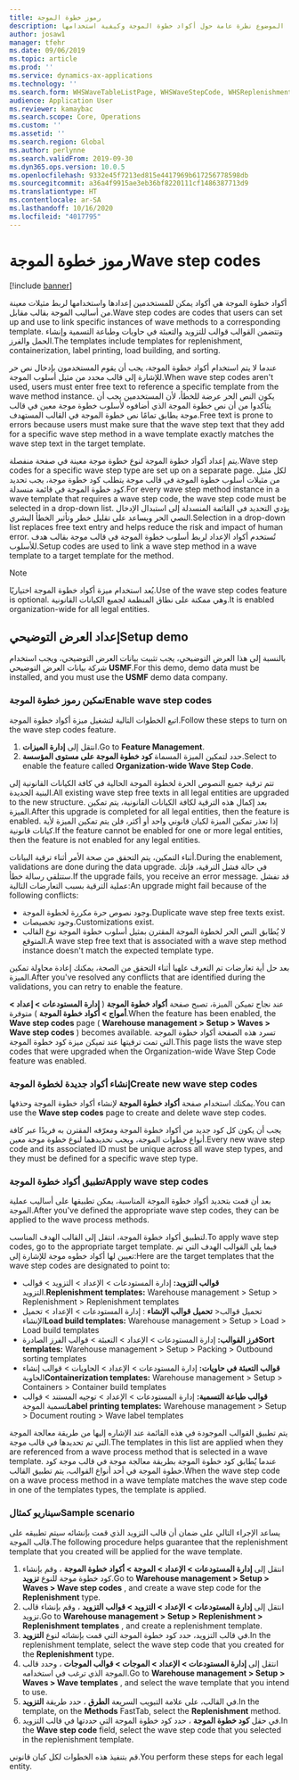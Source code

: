```yaml
---
title: رموز خطوة الموجة
description: يقدم هذا الموضوع نظرة عامة حول أكواد خطوة الموجة وكيفية استخدامها.
author: josaw1
manager: tfehr
ms.date: 09/06/2019
ms.topic: article
ms.prod: ''
ms.service: dynamics-ax-applications
ms.technology: ''
ms.search.form: WHSWaveTableListPage, WHSWaveStepCode, WHSReplenishmentTemplates, WHSWaveTemplateTable
audience: Application User
ms.reviewer: kamaybac
ms.search.scope: Core, Operations
ms.custom: ''
ms.assetid: ''
ms.search.region: Global
ms.author: perlynne
ms.search.validFrom: 2019-09-30
ms.dyn365.ops.version: 10.0.5
ms.openlocfilehash: 9332e45f7213ed815e4417969b617256778598db
ms.sourcegitcommit: a36a4f9915ae3eb36bf8220111cf1486387713d9
ms.translationtype: HT
ms.contentlocale: ar-SA
ms.lasthandoff: 10/16/2020
ms.locfileid: "4017795"
---
```

# <a name="wave-step-codes"></a><span data-ttu-id="6635e-103">رموز خطوة الموجة</span><span class="sxs-lookup"><span data-stu-id="6635e-103">Wave step codes</span></span>

[!include [banner](../includes/banner.md)]

<span data-ttu-id="6635e-104">أكواد خطوة الموجة هي أكواد يمكن للمستخدمين إعدادها واستخدامها لربط مثيلات معينة من أساليب الموجة بقالب مقابل.</span><span class="sxs-lookup"><span data-stu-id="6635e-104">Wave step codes are codes that users can set up and use to link specific instances of wave methods to a corresponding template.</span></span> <span data-ttu-id="6635e-105">وتتضمن القوالب قوالب للتزويد والتعبئة في حاويات وطباعة التسمية وإنشاء الحمل والفرز.</span><span class="sxs-lookup"><span data-stu-id="6635e-105">The templates include templates for replenishment, containerization, label printing, load building, and sorting.</span></span>

<span data-ttu-id="6635e-106">عندما لا يتم استخدام أكواد خطوة الموجة، يجب أن يقوم المستخدمون بإدخال نص حر للإشارة إلى قالب محدد من مثيل أسلوب الموجة.</span><span class="sxs-lookup"><span data-stu-id="6635e-106">When wave step codes aren't used, users must enter free text to reference a specific template from the wave method instance.</span></span> <span data-ttu-id="6635e-107">يكون النص الحر عرضة للخطأ، لأن المستخدمين يجب أن يتأكدوا من أن نص خطوة الموجة الذي أضافوه لأسلوب خطوة موجة معين في قالب موجة يطابق تمامًا نص خطوة الموجة في القالب المستهدف.</span><span class="sxs-lookup"><span data-stu-id="6635e-107">Free text is prone to errors because users must make sure that the wave step text that they add for a specific wave step method in a wave template exactly matches the wave step text in the target template.</span></span>

<span data-ttu-id="6635e-108">يتم إعداد أكواد خطوة الموجة لنوع خطوة موجة معينة في صفحة منفصلة.</span><span class="sxs-lookup"><span data-stu-id="6635e-108">Wave step codes for a specific wave step type are set up on a separate page.</span></span> <span data-ttu-id="6635e-109">لكل مثيل من مثيلات أسلوب خطوة الموجة في قالب موجة يتطلب كود خطوة موجة، يجب تحديد كود خطوة الموجة في قائمة منسدلة.</span><span class="sxs-lookup"><span data-stu-id="6635e-109">For every wave step method instance in a wave template that requires a wave step code, the wave step code must be selected in a drop-down list.</span></span> <span data-ttu-id="6635e-110">يؤدي التحديد في القائمة المنسدلة إلى استبدال الإدخال النصي الحر ويساعد على تقليل خطر وتأثير الخطأ البشري.</span><span class="sxs-lookup"><span data-stu-id="6635e-110">Selection in a drop-down list replaces free text entry and helps reduce the risk and impact of human error.</span></span> <span data-ttu-id="6635e-111">تُستخدم أكواد الإعداد لربط أسلوب خطوة الموجة في قالب موجة بقالب هدف للأسلوب.</span><span class="sxs-lookup"><span data-stu-id="6635e-111">Setup codes are used to link a wave step method in a wave template to a target template for the method.</span></span>

> [!NOTE]
> <span data-ttu-id="6635e-112">يُعد استخدام ميزة أكواد خطوة الموجة اختياريًا.</span><span class="sxs-lookup"><span data-stu-id="6635e-112">Use of the wave step codes feature is optional.</span></span> <span data-ttu-id="6635e-113">وهي ممكنة على نطاق المنظمة لجميع الكيانات القانونية.</span><span class="sxs-lookup"><span data-stu-id="6635e-113">It is enabled organization-wide for all legal entities.</span></span>

## <a name="setup-demo"></a><span data-ttu-id="6635e-114">إعداد العرض التوضيحي</span><span class="sxs-lookup"><span data-stu-id="6635e-114">Setup demo</span></span> 

<span data-ttu-id="6635e-115">بالنسبة إلى هذا العرض التوضيحي، يجب تثبيت بيانات العرض التوضيحي، ويجب استخدام شركة بيانات العرض التوضيحي **USMF‎**.</span><span class="sxs-lookup"><span data-stu-id="6635e-115">For this demo, demo data must be installed, and you must use the **USMF** demo data company.</span></span>

### <a name="enable-wave-step-codes"></a><span data-ttu-id="6635e-116">تمكين رموز خطوة الموجة</span><span class="sxs-lookup"><span data-stu-id="6635e-116">Enable wave step codes</span></span>

<span data-ttu-id="6635e-117">اتبع الخطوات التالية لتشغيل ميزة أكواد خطوة الموجة.</span><span class="sxs-lookup"><span data-stu-id="6635e-117">Follow these steps to turn on the wave step codes feature.</span></span>

1. <span data-ttu-id="6635e-118">انتقل إلى **إدارة الميزات**.</span><span class="sxs-lookup"><span data-stu-id="6635e-118">Go to **Feature Management**.</span></span>
2. <span data-ttu-id="6635e-119">حدد لتمكين الميزة المسماة **كود خطوة الموجة على مستوى المؤسسة**.</span><span class="sxs-lookup"><span data-stu-id="6635e-119">Select to enable the feature called **Organization-wide Wave Step Code**.</span></span>

<span data-ttu-id="6635e-120">تتم ترقية جميع النصوص الحرة لخطوة الموجة الحالية في كافة الكيانات القانونية إلى البنية الجديدة.</span><span class="sxs-lookup"><span data-stu-id="6635e-120">All existing wave step free texts in all legal entities are upgraded to the new structure.</span></span> <span data-ttu-id="6635e-121">بعد إكمال هذه الترقية لكافة الكيانات القانونية، يتم تمكين الميزة.</span><span class="sxs-lookup"><span data-stu-id="6635e-121">After this upgrade is completed for all legal entities, then the feature is enabled.</span></span> <span data-ttu-id="6635e-122">إذا تعذر تمكين الميزة لكيان قانوني واحد أو أكثر، فلن يتم تمكين الميزة لأية كيانات قانونية.</span><span class="sxs-lookup"><span data-stu-id="6635e-122">If the feature cannot be enabled for one or more legal entities, then the feature is not enabled for any legal entities.</span></span>

<span data-ttu-id="6635e-123">أثناء التمكين، يتم التحقق من صحة الأمر أثناء ترقية البيانات.</span><span class="sxs-lookup"><span data-stu-id="6635e-123">During the enablement, validations are done during the data upgrade.</span></span> <span data-ttu-id="6635e-124">في حالة فشل الترقية، فإنك ستتلقي رسالة خطأ.</span><span class="sxs-lookup"><span data-stu-id="6635e-124">If the upgrade fails, you receive an error message.</span></span> <span data-ttu-id="6635e-125">قد تفشل عملية الترقية بسبب التعارضات التالية:</span><span class="sxs-lookup"><span data-stu-id="6635e-125">An upgrade might fail because of the following conflicts:</span></span>

- <span data-ttu-id="6635e-126">وجود نصوص حرة مكررة لخطوة الموجة.</span><span class="sxs-lookup"><span data-stu-id="6635e-126">Duplicate wave step free texts exist.</span></span>
- <span data-ttu-id="6635e-127">وجود تخصيصات.</span><span class="sxs-lookup"><span data-stu-id="6635e-127">Customizations exist.</span></span>
- <span data-ttu-id="6635e-128">لا يُطابق النص الحر لخطوة الموجة المقترن بمثيل أسلوب خطوة الموجة نوع القالب المتوقع.</span><span class="sxs-lookup"><span data-stu-id="6635e-128">A wave step free text that is associated with a wave step method instance doesn't match the expected template type.</span></span>

<span data-ttu-id="6635e-129">بعد حل أية تعارضات تم التعرف علهيا أثناء التحقق من الصحة، يمكنك إعادة محاولة تمكين الميزة.</span><span class="sxs-lookup"><span data-stu-id="6635e-129">After you've resolved any conflicts that are identified during the validations, you can retry to enable the feature.</span></span>

<span data-ttu-id="6635e-130">عند نجاح تميكن الميزة، تصبح صفحة **أكواد خطوة الموجة** ( **إدارة المستودعات \> إعداد \> أمواج \> أكواد خطوة الموجة** ) متوفرة.</span><span class="sxs-lookup"><span data-stu-id="6635e-130">When the feature has been enabled, the **Wave step codes** page ( **Warehouse management \> Setup \> Waves \> Wave step codes** ) becomes available.</span></span> <span data-ttu-id="6635e-131">تسرد هذه الصفحة أكواد خطوة الموجة التي تمت ترقيتها عند تميكن ميزة كود خطوة الموجة.</span><span class="sxs-lookup"><span data-stu-id="6635e-131">This page lists the wave step codes that were upgraded when the Organization-wide Wave Step Code feature was enabled.</span></span>

### <a name="create-new-wave-step-codes"></a><span data-ttu-id="6635e-132">إنشاء أكواد جديدة لخطوة الموجة</span><span class="sxs-lookup"><span data-stu-id="6635e-132">Create new wave step codes</span></span>

<span data-ttu-id="6635e-133">يمكنك استخدام صفحة **أكواد خطوة الموجة** لإنشاء أكواد خطوة الموجة وحذفها.</span><span class="sxs-lookup"><span data-stu-id="6635e-133">You can use the **Wave step codes** page to create and delete wave step codes.</span></span>

<span data-ttu-id="6635e-134">يجب أن يكون كل كود جديد من أكواد خطوة الموجة ومعرّفه المقترن به فريدًا عبر كافة أنواع خطوات الموجة، ويجب تحديدهما لنوع خطوة موجة معين.</span><span class="sxs-lookup"><span data-stu-id="6635e-134">Every new wave step code and its associated ID must be unique across all wave step types, and they must be defined for a specific wave step type.</span></span>

### <a name="apply-wave-step-codes"></a><span data-ttu-id="6635e-135">تطبيق أكواد خطوة الموجة</span><span class="sxs-lookup"><span data-stu-id="6635e-135">Apply wave step codes</span></span>

<span data-ttu-id="6635e-136">بعد أن قمت بتحديد أكواد خطوة الموجة المناسبة، يمكن تطبيقها على أساليب عملية الموجة.</span><span class="sxs-lookup"><span data-stu-id="6635e-136">After you've defined the appropriate wave step codes, they can be applied to the wave process methods.</span></span>

<span data-ttu-id="6635e-137">لتطبيق أكواد خطوة الموجة، انتقل إلى القالب الهدف المناسب.</span><span class="sxs-lookup"><span data-stu-id="6635e-137">To apply wave step codes, go to the appropriate target template.</span></span> <span data-ttu-id="6635e-138">فيما يلي القوالب الهدف التي تم تعيين لها أكواد خطوه موجة للإشارة إلى:</span><span class="sxs-lookup"><span data-stu-id="6635e-138">Here are the target templates that the wave step codes are designated to point to:</span></span>

- <span data-ttu-id="6635e-139">**قوالب التزويد:** إدارة المستودعات \> الإعداد \> التزويد \> قوالب التزويد.</span><span class="sxs-lookup"><span data-stu-id="6635e-139">**Replenishment templates:** Warehouse management \> Setup \> Replenishment \> Replenishment templates</span></span>
- <span data-ttu-id="6635e-140">**تحميل قوالب الإنشاء** : إدارة المستودعات \> الإعداد \> تحميل \>‎تحميل قوالب الإنشاء</span><span class="sxs-lookup"><span data-stu-id="6635e-140">**Load build templates:** Warehouse management \> Setup \> Load \> Load build templates</span></span>
- <span data-ttu-id="6635e-141">**فرز القوالب:** إدارة المستودعات \> الإعداد \> ‏‫التعبئة‬ \> قوالب الفرز الصادرة</span><span class="sxs-lookup"><span data-stu-id="6635e-141">**Sort templates:** Warehouse management \> Setup \> Packing \> Outbound sorting templates</span></span>
- <span data-ttu-id="6635e-142">**قوالب ‏‫التعبئة في حاويات:** إدارة المستودعات \> الإعداد \> الحاويات \> ‏‫قوالب إنشاء الحاوية‬</span><span class="sxs-lookup"><span data-stu-id="6635e-142">**Containerization templates:** Warehouse management \> Setup \> Containers \> Container build templates</span></span>
- <span data-ttu-id="6635e-143">**قوالب طباعة التسمية:** إدارة المستودعات \> الإعداد \> ‏‫توجيه المستند‬ \> قوالب تسمية الموجة</span><span class="sxs-lookup"><span data-stu-id="6635e-143">**Label printing templates:** Warehouse management \> Setup \> Document routing \> Wave label templates</span></span>

<span data-ttu-id="6635e-144">يتم تطبيق القوالب الموجودة في هذه القائمة عند الإشاره إليها من طريقة معالجة الموجة التي تم تحديدها في قالب موجة.</span><span class="sxs-lookup"><span data-stu-id="6635e-144">The templates in this list are applied when they are referenced from a wave process method that is selected in a wave template.</span></span> <span data-ttu-id="6635e-145">عندما يُطابق كود خطوة الموجة بطريقة معالجة موجة في قالب موجة كود خطوة الموجة في أحد أنواع القوالب، يتم تطبيق القالب.</span><span class="sxs-lookup"><span data-stu-id="6635e-145">When the wave step code on a wave process method in a wave template matches the wave step code in one of the templates types, the template is applied.</span></span>

### <a name="sample-scenario"></a><span data-ttu-id="6635e-146">سيناريو كمثال</span><span class="sxs-lookup"><span data-stu-id="6635e-146">Sample scenario</span></span>

<span data-ttu-id="6635e-147">يساعد الإجراء التالي على ضمان أن قالب التزويد الذي قمت بإنشائه سيتم تطبيقه على قالب الموجة.</span><span class="sxs-lookup"><span data-stu-id="6635e-147">The following procedure helps guarantee that the replenishment template that you created will be applied for the wave template.</span></span>

1. <span data-ttu-id="6635e-148">انتقل إلى **إدارة المستودعات \> الإعداد \> الموجة \> أكواد خطوة الموجة** ، وقم بإنشاء كود خطوة موجة للنوع **تزويد**.</span><span class="sxs-lookup"><span data-stu-id="6635e-148">Go to **Warehouse management \> Setup \> Waves \> Wave step codes** , and create a wave step code for the **Replenishment** type.</span></span>
2. <span data-ttu-id="6635e-149">انتقل إلى **إدارة المستودعات \> الإعداد \> التزويد \> قوالب التزويد** ، وقم بإنشاء قالب تزويد.</span><span class="sxs-lookup"><span data-stu-id="6635e-149">Go to **Warehouse management \> Setup \> Replenishment \> Replenishment templates** , and create a replenishment template.</span></span>
3. <span data-ttu-id="6635e-150">في قالب التزويد، حدد كود خطوة الموجة التي قمت بإنشائه لنوع **التزويد**.</span><span class="sxs-lookup"><span data-stu-id="6635e-150">In the replenishment template, select the wave step code that you created for the **Replenishment** type.</span></span>
4. <span data-ttu-id="6635e-151">انتقل إلى **إدارة المستودعات \> الإعداد \> الموجات \> قوالب الموجات** ، وحدد قالب الموجة الذي ترغب في استخدامه.</span><span class="sxs-lookup"><span data-stu-id="6635e-151">Go to **Warehouse management \> Setup \> Waves \> Wave templates** , and select the wave template that you intend to use.</span></span>
5. <span data-ttu-id="6635e-152">في القالب، على علامة التبويب السريعة **الطرق** ، حدد طريقة **التزويد**.</span><span class="sxs-lookup"><span data-stu-id="6635e-152">In the template, on the **Methods** FastTab, select the **Replenishment** method.</span></span>
6. <span data-ttu-id="6635e-153">في حقل **كود خطوة الموجة** ، حدد كود خطوة الموجة التي حددتها في قالب التزويد.</span><span class="sxs-lookup"><span data-stu-id="6635e-153">In the **Wave step code** field, select the wave step code that you selected in the replenishment template.</span></span>

<span data-ttu-id="6635e-154">قم بتنفيذ هذه الخطوات لكل كيان قانوني.</span><span class="sxs-lookup"><span data-stu-id="6635e-154">You perform these steps for each legal entity.</span></span>
